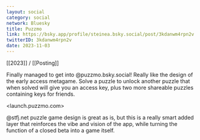 ```yaml
---
layout: social
category: social
network: Bluesky
title: Puzzmo
link: https://bsky.app/profile/steinea.bsky.social/post/3kdanwm4rpn2v
twitterID: 3kdanwm4rpn2v
date: 2023-11-03
---
```


[[2023]] / [[Posting]]

Finally managed to get into @puzzmo.bsky.social! Really like the design of the early access metagame. Solve a puzzle to unlock another puzzle that when solved will give you an access key, plus two more shareable puzzles containing keys for friends.

<launch.puzzmo.com>

@stfj.net puzzle game design is great as is, but this is a really smart added layer that reinforces the vibe and vision of the app, while turning the function of a closed beta into a game itself.
